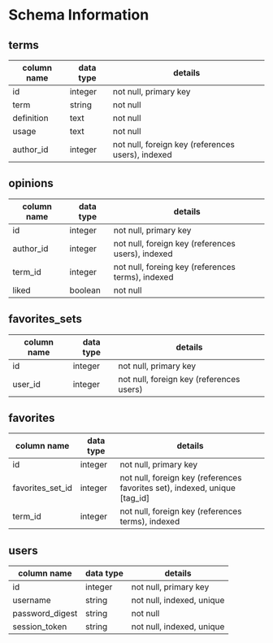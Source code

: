 # Schema Information

## terms
column name  | data type | details
-------------|-----------|-----------------------
id           | integer   | not null, primary key
term         | string    | not null
definition   | text      | not null
usage        | text      | not null
author_id    | integer   | not null, foreign key (references users), indexed

## opinions
column name | data type | details
------------|-----------|-----------------------
id          | integer   | not null, primary key
author_id   | integer   | not null, foreign key (references users), indexed
term_id     | integer   | not null, foreing key (references terms), indexed
liked       | boolean   | not null

## favorites_sets
column name | data type | details
------------|-----------|-----------------------
id          | integer   | not null, primary key
user_id     | integer   | not null, foreign key (references users)

## favorites
column name       | data type | details
------------------|-----------|-----------------------
id                | integer   | not null, primary key
favorites_set_id  | integer   | not null, foreign key (references favorites set), indexed, unique [tag_id]
term_id           | integer   | not null, foreign key (references terms), indexed

## users
column name     | data type | details
----------------|-----------|-----------------------
id              | integer   | not null, primary key
username        | string    | not null, indexed, unique
password_digest | string    | not null
session_token   | string    | not null, indexed, unique
